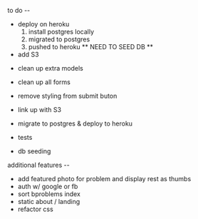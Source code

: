  to do --

- deploy on heroku
  1. install postgres locally
  2. migrated to postgres
  3. pushed to heroku
  ** NEED TO SEED DB **
- add S3

* clean up extra models
* clean up all forms
* remove styling from submit buton

* link up with S3
* migrate to postgres & deploy to heroku

* tests
* db seeding



additional features --
* add featured photo for problem and display rest as thumbs
* auth w/ google or fb
* sort bproblems index
* static about / landing
* refactor css
